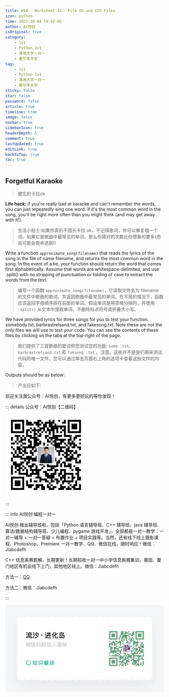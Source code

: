 ```yaml
---
title: W14 - Worksheet 14： File IO and CSV Files
icon: python
time: 2022-10-04 19:42:05
author: AI悦创
isOriginal: true
category: 
    - 1v1
    - Python 1v1
    - 澳洲大学一对一
    - 墨尔本大学
tag:
    - 1v1
    - Python 1v1
    - 澳洲大学一对一
    - 墨尔本大学
sticky: false
star: false
password: false
article: true
timeline: true
image: false
navbar: true
sidebarIcon: true
headerDepth: 5
comment: true
lastUpdated: true
editLink: true
backToTop: true
toc: true
---
```


## Forgetful Karaoke

> 健忘的卡拉ok

**Life hack:**  if you're really bad at karaoke and can't remember the words, you can just repeatedly sing one word. If it's the most common word in the song, you'll be right more often than you might think (and may get away with it!).

> 生活小贴士:如果你真的不擅长卡拉 ok，不记得歌词，你可以重复唱一个词。如果它是歌曲中最常见的单词，那么你猜对的次数比你想象的要多(而且可能会侥幸逃脱!)

Write a function `approximate_song(filename)` that reads the lyrics of the song in the file of name filename, and returns the most common word in the song. In the event of a tie, your function should return the word that comes first alphabetically. Assume that words are whitespace-delimited, and use .split() with no stripping of punctuation or folding of case to extract the words from the text.

> 编写一个函数 `approximate_song(filename)`，它读取文件名为 filename 的文件中歌曲的歌词，并返回歌曲中最常见的单词。在平局的情况下，函数应该返回字母顺序排在前面的单词。假设单词是用空格分隔的，并使用 `.split()` 从文本中提取单词，不删除标点符号或折叠大小写。

We have provided lyrics for three songs for you to test your function: somebody.txt, barbrastrelsand.txt, and fakesong.txt. Note these are not the only files we will use to test your code. You can see the contents of these files by clicking on the tabs at the top-right of the page.

> 我们提供了三首歌曲的歌词供您测试您的功能: `some .txt`、`barbrastrelsand.txt` 和 `faksong .txt` 。注意，这些并不是我们用来测试代码的唯一文件。您可以通过单击页面右上角的选项卡查看这些文件的内容。

Outputs should be as below:

> 产出应如下:







欢迎关注我公众号：AI悦创，有更多更好玩的等你发现！

::: details 公众号：AI悦创【二维码】

![](/gzh.jpg)

:::

::: info AI悦创·编程一对一

AI悦创·推出辅导班啦，包括「Python 语言辅导班、C++ 辅导班、java 辅导班、算法/数据结构辅导班、少儿编程、pygame 游戏开发」，全部都是一对一教学：一对一辅导 + 一对一答疑 + 布置作业 + 项目实践等。当然，还有线下线上摄影课程、Photoshop、Premiere 一对一教学、QQ、微信在线，随时响应！微信：Jiabcdefh

C++ 信息奥赛题解，长期更新！长期招收一对一中小学信息奥赛集训，莆田、厦门地区有机会线下上门，其他地区线上。微信：Jiabcdefh

方法一：[QQ](http://wpa.qq.com/msgrd?v=3&uin=1432803776&site=qq&menu=yes)

方法二：微信：Jiabcdefh

:::

![](/zsxq.jpg)
